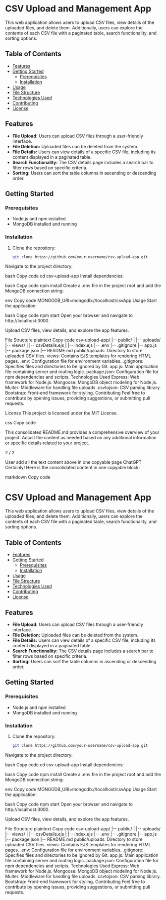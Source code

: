 # CSV Upload and Management App

This web application allows users to upload CSV files, view details of the uploaded files, and delete them. Additionally, users can explore the contents of each CSV file with a paginated table, search functionality, and sorting options.

## Table of Contents

- [Features](#features)
- [Getting Started](#getting-started)
  - [Prerequisites](#prerequisites)
  - [Installation](#installation)
- [Usage](#usage)
- [File Structure](#file-structure)
- [Technologies Used](#technologies-used)
- [Contributing](#contributing)
- [License](#license)

## Features

- **File Upload:** Users can upload CSV files through a user-friendly interface.
- **File Deletion:** Uploaded files can be deleted from the system.
- **File Details:** Users can view details of a specific CSV file, including its content displayed in a paginated table.
- **Search Functionality:** The CSV details page includes a search bar to filter rows based on specific criteria.
- **Sorting:** Users can sort the table columns in ascending or descending order.

## Getting Started

### Prerequisites

- Node.js and npm installed
- MongoDB installed and running

### Installation

1. Clone the repository:

   ```bash
   git clone https://github.com/your-username/csv-upload-app.git
Navigate to the project directory:

bash
Copy code
cd csv-upload-app
Install dependencies:

bash
Copy code
npm install
Create a .env file in the project root and add the MongoDB connection string:

env
Copy code
MONGODB_URI=mongodb://localhost/csvApp
Usage
Start the application:

bash
Copy code
npm start
Open your browser and navigate to http://localhost:3000.

Upload CSV files, view details, and explore the app features.

File Structure
plaintext
Copy code
csv-upload-app/
|-- public/
|   |-- uploads/
|-- views/
|   |-- csvDetails.ejs
|   |-- index.ejs
|-- .env
|-- .gitignore
|-- app.js
|-- package.json
|-- README.md
public/uploads: Directory to store uploaded CSV files.
views: Contains EJS templates for rendering HTML pages.
.env: Configuration file for environment variables.
.gitignore: Specifies files and directories to be ignored by Git.
app.js: Main application file containing server and routing logic.
package.json: Configuration file for npm dependencies and scripts.
Technologies Used
Express: Web framework for Node.js.
Mongoose: MongoDB object modeling for Node.js.
Multer: Middleware for handling file uploads.
csvtojson: CSV parsing library.
Bootstrap: Front-end framework for styling.
Contributing
Feel free to contribute by opening issues, providing suggestions, or submitting pull requests.

License
This project is licensed under the MIT License.

css
Copy code

This consolidated README.md provides a comprehensive overview of your project. Adjust the content as needed based on any additional information or specific details related to your project.

2 / 2




User
add all the text content above in one copyable page
ChatGPT
Certainly! Here is the consolidated content in one copyable block:

markdown
Copy code
# CSV Upload and Management App

This web application allows users to upload CSV files, view details of the uploaded files, and delete them. Additionally, users can explore the contents of each CSV file with a paginated table, search functionality, and sorting options.

## Table of Contents

- [Features](#features)
- [Getting Started](#getting-started)
  - [Prerequisites](#prerequisites)
  - [Installation](#installation)
- [Usage](#usage)
- [File Structure](#file-structure)
- [Technologies Used](#technologies-used)
- [Contributing](#contributing)
- [License](#license)

## Features

- **File Upload:** Users can upload CSV files through a user-friendly interface.
- **File Deletion:** Uploaded files can be deleted from the system.
- **File Details:** Users can view details of a specific CSV file, including its content displayed in a paginated table.
- **Search Functionality:** The CSV details page includes a search bar to filter rows based on specific criteria.
- **Sorting:** Users can sort the table columns in ascending or descending order.

## Getting Started

### Prerequisites

- Node.js and npm installed
- MongoDB installed and running

### Installation

1. Clone the repository:

   ```bash
   git clone https://github.com/your-username/csv-upload-app.git
Navigate to the project directory:

bash
Copy code
cd csv-upload-app
Install dependencies:

bash
Copy code
npm install
Create a .env file in the project root and add the MongoDB connection string:

env
Copy code
MONGODB_URI=mongodb://localhost/csvApp
Usage
Start the application:

bash
Copy code
npm start
Open your browser and navigate to http://localhost:3000.

Upload CSV files, view details, and explore the app features.

File Structure
plaintext
Copy code
csv-upload-app/
|-- public/
|   |-- uploads/
|-- views/
|   |-- csvDetails.ejs
|   |-- index.ejs
|-- .env
|-- .gitignore
|-- app.js
|-- package.json
|-- README.md
public/uploads: Directory to store uploaded CSV files.
views: Contains EJS templates for rendering HTML pages.
.env: Configuration file for environment variables.
.gitignore: Specifies files and directories to be ignored by Git.
app.js: Main application file containing server and routing logic.
package.json: Configuration file for npm dependencies and scripts.
Technologies Used
Express: Web framework for Node.js.
Mongoose: MongoDB object modeling for Node.js.
Multer: Middleware for handling file uploads.
csvtojson: CSV parsing library.
Bootstrap: Front-end framework for styling.
Contributing
Feel free to contribute by opening issues, providing suggestions, or submitting pull requests.
